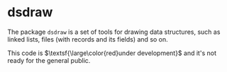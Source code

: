 # dsdraw

The package `dsdraw` is a set of tools for drawing data structures, such as linked lists, files (with records and its fields) and so on.

This code is $\textsf{\large\color{red}under development}$ and it's not ready for the general public.
